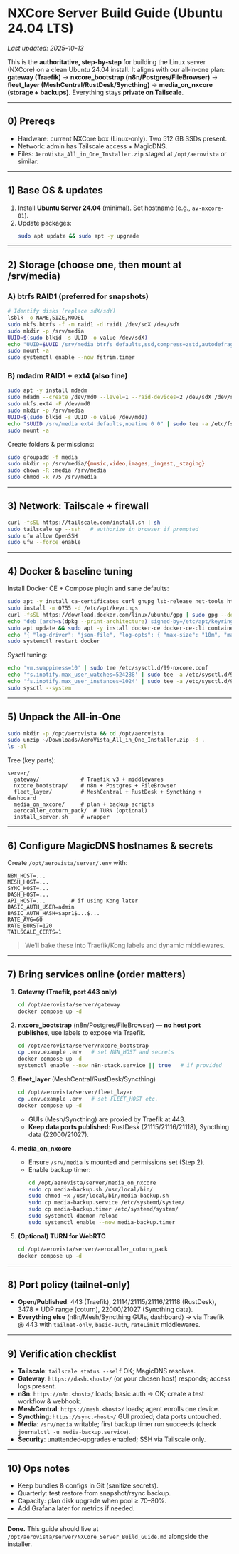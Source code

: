 # NXCore Server Build Guide (Ubuntu 24.04 LTS)
_Last updated: 2025-10-13_

This is the **authoritative, step‑by‑step** for building the Linux server (NXCore) on a clean Ubuntu 24.04 install. It aligns with our all‑in‑one plan: **gateway (Traefik)** → **nxcore_bootstrap (n8n/Postgres/FileBrowser)** → **fleet_layer (MeshCentral/RustDesk/Syncthing)** → **media_on_nxcore (storage + backups)**. Everything stays **private on Tailscale**.

---

## 0) Prereqs
- Hardware: current NXCore box (Linux‑only). Two 512 GB SSDs present.
- Network: admin has Tailscale access + MagicDNS.
- Files: `AeroVista_All_in_One_Installer.zip` staged at `/opt/aerovista` or similar.

---

## 1) Base OS & updates
1. Install **Ubuntu Server 24.04** (minimal). Set hostname (e.g., `av-nxcore-01`).
2. Update packages:
   ```bash
   sudo apt update && sudo apt -y upgrade
   ```

---

## 2) Storage (choose one, then mount at /srv/media)
### A) btrfs RAID1 (preferred for snapshots)
```bash
# Identify disks (replace sdX/sdY)
lsblk -o NAME,SIZE,MODEL
sudo mkfs.btrfs -f -m raid1 -d raid1 /dev/sdX /dev/sdY
sudo mkdir -p /srv/media
UUID=$(sudo blkid -s UUID -o value /dev/sdX)
echo "UUID=$UUID /srv/media btrfs defaults,ssd,compress=zstd,autodefrag 0 0" | sudo tee -a /etc/fstab
sudo mount -a
sudo systemctl enable --now fstrim.timer
```

### B) mdadm RAID1 + ext4 (also fine)
```bash
sudo apt -y install mdadm
sudo mdadm --create /dev/md0 --level=1 --raid-devices=2 /dev/sdX /dev/sdY
sudo mkfs.ext4 -F /dev/md0
sudo mkdir -p /srv/media
UUID=$(sudo blkid -s UUID -o value /dev/md0)
echo "$UUID /srv/media ext4 defaults,noatime 0 0" | sudo tee -a /etc/fstab
sudo mount -a
```

Create folders & permissions:
```bash
sudo groupadd -f media
sudo mkdir -p /srv/media/{music,video,images,_ingest,_staging}
sudo chown -R :media /srv/media
sudo chmod -R 775 /srv/media
```

---

## 3) Network: Tailscale + firewall
```bash
curl -fsSL https://tailscale.com/install.sh | sh
sudo tailscale up --ssh   # authorize in browser if prompted
sudo ufw allow OpenSSH
sudo ufw --force enable
```

---

## 4) Docker & baseline tuning
Install Docker CE + Compose plugin and sane defaults:
```bash
sudo apt -y install ca-certificates curl gnupg lsb-release net-tools htop unzip jq haveged irqbalance smartmontools lm-sensors ethtool
sudo install -m 0755 -d /etc/apt/keyrings
curl -fsSL https://download.docker.com/linux/ubuntu/gpg | sudo gpg --dearmor -o /etc/apt/keyrings/docker.gpg
echo "deb [arch=$(dpkg --print-architecture) signed-by=/etc/apt/keyrings/docker.gpg] https://download.docker.com/linux/ubuntu $(. /etc/os-release && echo $VERSION_CODENAME) stable" | sudo tee /etc/apt/sources.list.d/docker.list >/dev/null
sudo apt update && sudo apt -y install docker-ce docker-ce-cli containerd.io docker-buildx-plugin docker-compose-plugin
echo '{ "log-driver": "json-file", "log-opts": { "max-size": "10m", "max-file": "3" }, "features": { "buildkit": true } }' | sudo tee /etc/docker/daemon.json
sudo systemctl restart docker
```
Sysctl tuning:
```bash
echo 'vm.swappiness=10' | sudo tee /etc/sysctl.d/99-nxcore.conf
echo 'fs.inotify.max_user_watches=524288' | sudo tee -a /etc/sysctl.d/99-nxcore.conf
echo 'fs.inotify.max_user_instances=1024' | sudo tee -a /etc/sysctl.d/99-nxcore.conf
sudo sysctl --system
```

---

## 5) Unpack the All‑in‑One
```bash
sudo mkdir -p /opt/aerovista && cd /opt/aerovista
sudo unzip ~/Downloads/AeroVista_All_in_One_Installer.zip -d .
ls -al
```
Tree (key parts):
```
server/
  gateway/             # Traefik v3 + middlewares
  nxcore_bootstrap/    # n8n + Postgres + FileBrowser
  fleet_layer/         # MeshCentral + RustDesk + Syncthing + dashboard
  media_on_nxcore/     # plan + backup scripts
  aerocaller_coturn_pack/  # TURN (optional)
  install_server.sh    # wrapper
```

---

## 6) Configure MagicDNS hostnames & secrets
Create `/opt/aerovista/server/.env` with:
```
N8N_HOST=...
MESH_HOST=...
SYNC_HOST=...
DASH_HOST=...
API_HOST=...        # if using Kong later
BASIC_AUTH_USER=admin
BASIC_AUTH_HASH=$apr1$...$...
RATE_AVG=60
RATE_BURST=120
TAILSCALE_CERTS=1
```
> We’ll bake these into Traefik/Kong labels and dynamic middlewares.

---

## 7) Bring services online (order matters)
1) **Gateway (Traefik, port 443 only)**
   ```bash
   cd /opt/aerovista/server/gateway
   docker compose up -d
   ```
2) **nxcore_bootstrap** (n8n/Postgres/FileBrowser) — **no host port publishes**, use labels to expose via Traefik.
   ```bash
   cd /opt/aerovista/server/nxcore_bootstrap
   cp .env.example .env   # set N8N_HOST and secrets
   docker compose up -d
   systemctl enable --now n8n-stack.service || true   # if provided
   ```
3) **fleet_layer** (MeshCentral/RustDesk/Syncthing)
   ```bash
   cd /opt/aerovista/server/fleet_layer
   cp .env.example .env   # set FLEET_HOST etc.
   docker compose up -d
   ```
   - GUIs (Mesh/Syncthing) are proxied by Traefik at 443.
   - **Keep data ports published**: RustDesk (21115/21116/21118), Syncthing data (22000/21027).

4) **media_on_nxcore**
   - Ensure `/srv/media` is mounted and permissions set (Step 2).
   - Enable backup timer:
     ```bash
     cd /opt/aerovista/server/media_on_nxcore
     sudo cp media-backup.sh /usr/local/bin/
     sudo chmod +x /usr/local/bin/media-backup.sh
     sudo cp media-backup.service /etc/systemd/system/
     sudo cp media-backup.timer /etc/systemd/system/
     sudo systemctl daemon-reload
     sudo systemctl enable --now media-backup.timer
     ```

5) **(Optional) TURN for WebRTC**
   ```bash
   cd /opt/aerovista/server/aerocaller_coturn_pack
   docker compose up -d
   ```

---

## 8) Port policy (tailnet‑only)
- **Open/Published**: 443 (Traefik), 21114/21115/21116/21118 (RustDesk), 3478 + UDP range (coturn), 22000/21027 (Syncthing data).
- **Everything else** (n8n/Mesh/Syncthing GUIs, dashboard) → via Traefik @ 443 with `tailnet-only`, `basic-auth`, `rateLimit` middlewares.

---

## 9) Verification checklist
- **Tailscale**: `tailscale status --self` OK; MagicDNS resolves.
- **Gateway**: `https://dash.<host>/` (or your chosen host) responds; access logs present.
- **n8n**: `https://n8n.<host>/` loads; basic auth → OK; create a test workflow & webhook.
- **MeshCentral**: `https://mesh.<host>/` loads; agent enrolls one device.
- **Syncthing**: `https://sync.<host>/` GUI proxied; data ports untouched.
- **Media**: `/srv/media` writable; first backup timer run succeeds (check `journalctl -u media-backup.service`).
- **Security**: unattended‑upgrades enabled; SSH via Tailscale only.

---

## 10) Ops notes
- Keep bundles & configs in Git (sanitize secrets).
- Quarterly: test restore from snapshot/rsync backup.
- Capacity: plan disk upgrade when pool ≥ 70–80%.
- Add Grafana later for metrics if needed.

---

**Done.** This guide should live at `/opt/aerovista/server/NXCore_Server_Build_Guide.md` alongside the installer.
